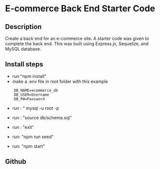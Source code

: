 # E-commerce Back End Starter Code

## Description 
Create a back end for an e-commerce site. A starter code was given to complete the back end. This was built using Express.js, Sequelize, and MySQL database.

## Install steps
-   run "npm install"
-   make a .env file in root folder with this example

```
    DB_NAME=ecommerce_db
    DB_USER=Username
    DB_PW=Password
```
-   run : " mysql -u root -p
-   run : "source db/schema.sql"
-   run : "exit"

- run: "npm run seed"
- run: "npm start"

## Github
